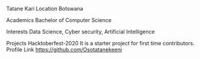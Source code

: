 Tatane Kari
Location
Botswana

Academics
Bachelor of Computer Science

Interests
Data Science, Cyber security, Artificial Intelligence

Projects
Hacktoberfest-2020 It is a starter project for first time contributors.
Profile Link
https://github.com/Osotatanekeeni
